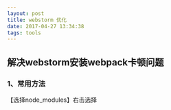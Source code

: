```yaml
---
layout: post
title: webstorm 优化
date: 2017-04-27 13:34:38
tags: tools
---
```


## 解决webstorm安装webpack卡顿问题

### 1、常用方法 



【选择node_modules】右击选择
